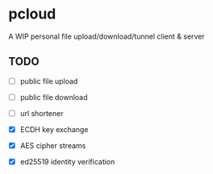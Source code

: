 # pcloud

A WIP personal file upload/download/tunnel client & server

## TODO

- [ ] public file upload
- [ ] public file download
- [ ] url shortener
- [x] ECDH key exchange
- [x] AES cipher streams
- [x] ed25519 identity verification

